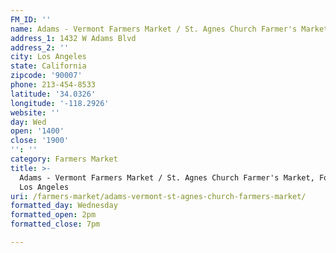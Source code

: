 ```yaml
---
FM_ID: ''
name: Adams - Vermont Farmers Market / St. Agnes Church Farmer's Market
address_1: 1432 W Adams Blvd
address_2: ''
city: Los Angeles
state: California
zipcode: '90007'
phone: 213-454-8533
latitude: '34.0326'
longitude: '-118.2926'
website: ''
day: Wed
open: '1400'
close: '1900'
'': ''
category: Farmers Market
title: >-
  Adams - Vermont Farmers Market / St. Agnes Church Farmer's Market, Food Oasis
  Los Angeles
uri: /farmers-market/adams-vermont-st-agnes-church-farmers-market/
formatted_day: Wednesday
formatted_open: 2pm
formatted_close: 7pm

---
```

